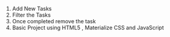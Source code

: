 1) Add New Tasks
2) Filter the Tasks
3) Once completed remove the task 
4) Basic Project using HTML5 , Materialize CSS and JavaScript